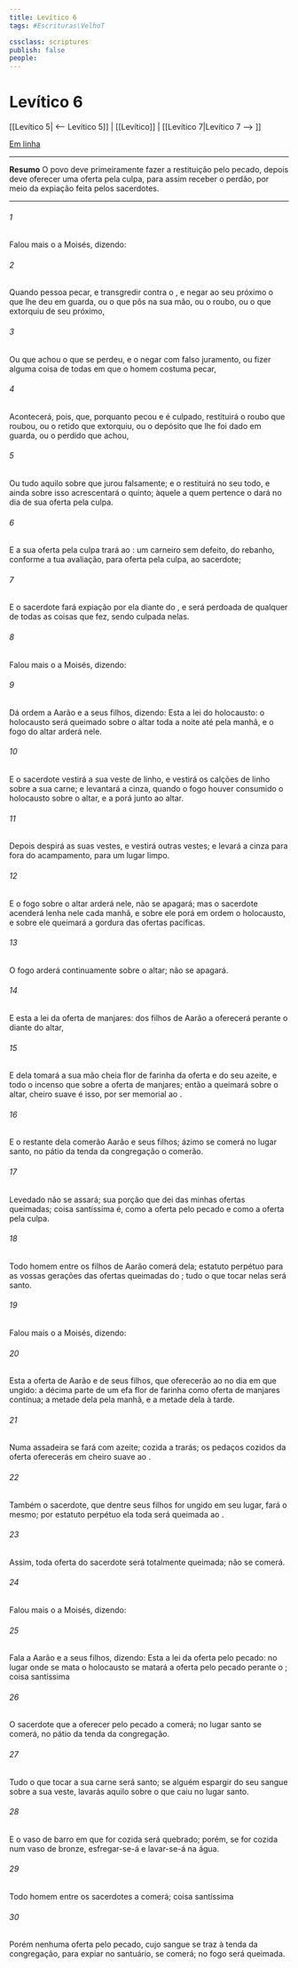 ```yaml
---
title: Levítico 6
tags: #Escrituras\VelhoT

cssclass: scriptures
publish: false
people:
---
```


# Levítico 6
[[Levítico 5| <-- Levítico 5]] | [[Levítico]] | [[Levítico 7|Levítico 7 --> ]]

[Em linha](https://churchofjesuschrist.org/study/scriptures/ot/lev/6?lang=por)

---
__Resumo__
O povo deve primeiramente fazer a restituição pelo pecado, depois deve oferecer uma oferta pela culpa, para assim receber o perdão, por meio da expiação feita pelos sacerdotes.

---
###### 1 
Falou mais o  a Moisés, dizendo:

###### 2 
Quando  pessoa pecar, e transgredir contra o , e negar ao seu próximo o que lhe deu em guarda, ou o que pôs na sua mão, ou o roubo, ou o que extorquiu de seu próximo,

###### 3 
Ou que achou o que se perdeu, e o negar com falso juramento, ou fizer alguma  coisa de todas em que o homem costuma pecar,

###### 4 
Acontecerá, pois, que, porquanto pecou e é culpado, restituirá o roubo que roubou, ou o retido que extorquiu, ou o depósito que lhe foi dado em guarda, ou o perdido que achou,

###### 5 
Ou tudo aquilo sobre que jurou falsamente; e o restituirá no seu todo, e ainda sobre isso acrescentará o quinto; àquele a quem pertence o dará no dia de sua oferta pela culpa.

###### 6 
E a sua oferta pela culpa trará ao : um carneiro sem defeito, do rebanho, conforme a tua avaliação, para oferta pela culpa,  ao sacerdote;

###### 7 
E o sacerdote fará expiação por ela diante do , e será perdoada de qualquer de todas as coisas que fez, sendo culpada nelas.

###### 8 
Falou mais o  a Moisés, dizendo:

###### 9 
Dá ordem a Aarão e a seus filhos, dizendo: Esta  a lei do holocausto: o holocausto será queimado sobre o altar toda a noite até pela manhã, e o fogo do altar arderá nele.

###### 10 
E o sacerdote vestirá a sua veste de linho, e vestirá os calções de linho sobre a sua carne; e levantará a cinza, quando o fogo houver consumido o holocausto sobre o altar, e a porá junto ao altar.

###### 11 
Depois despirá as suas vestes, e vestirá outras vestes; e levará a cinza para fora do acampamento, para um lugar limpo.

###### 12 
E o fogo sobre o altar arderá nele, não se apagará; mas o sacerdote acenderá lenha nele cada manhã, e sobre ele porá em ordem o holocausto, e sobre ele queimará a gordura das ofertas pacíficas.

###### 13 
O fogo arderá continuamente sobre o altar; não se apagará.

###### 14 
E esta  a lei da oferta de manjares:  dos filhos de Aarão a oferecerá perante o  diante do altar,

###### 15 
E dela tomará a sua mão cheia  flor de farinha da oferta e do seu azeite, e todo o incenso que  sobre a oferta de manjares; então a queimará sobre o altar, cheiro suave é isso, por ser memorial ao .

###### 16 
E o restante dela comerão Aarão e seus filhos; ázimo se comerá no lugar santo, no pátio da tenda da congregação o comerão.

###### 17 
Levedado não se assará; sua porção  que  dei das minhas ofertas queimadas; coisa santíssima é, como a oferta pelo pecado e como a oferta pela culpa.

###### 18 
Todo homem entre os filhos de Aarão comerá dela; estatuto perpétuo  para as vossas gerações das ofertas queimadas do ; tudo o que tocar nelas será santo.

###### 19 
Falou mais o  a Moisés, dizendo:

###### 20 
Esta  a oferta de Aarão e de seus filhos, que oferecerão ao  no dia em que  ungido: a décima parte de um efa  flor de farinha como oferta de manjares contínua; a metade dela pela manhã, e a  metade dela à tarde.

###### 21 
Numa assadeira se fará com azeite; cozida a trarás;  os pedaços cozidos da oferta oferecerás em cheiro suave ao .

###### 22 
Também o sacerdote, que dentre seus filhos for ungido em seu lugar, fará o mesmo; por estatuto perpétuo  ela toda será queimada ao .

###### 23 
Assim, toda oferta do sacerdote será totalmente queimada; não se comerá.

###### 24 
Falou mais o  a Moisés, dizendo:

###### 25 
Fala a Aarão e a seus filhos, dizendo: Esta  a lei da oferta pelo pecado: no lugar onde se mata o holocausto se matará a oferta pelo pecado perante o ; coisa santíssima 

###### 26 
O sacerdote que a oferecer pelo pecado a comerá; no lugar santo se comerá, no pátio da tenda da congregação.

###### 27 
Tudo o que tocar a sua carne será santo; se alguém espargir do seu sangue sobre a sua veste, lavarás aquilo sobre o que caiu no lugar santo.

###### 28 
E o vaso de barro em que for cozida será quebrado; porém, se for cozida num vaso de bronze, esfregar-se-á e lavar-se-á na água.

###### 29 
Todo homem entre os sacerdotes a comerá; coisa santíssima 

###### 30 
Porém nenhuma oferta pelo pecado, cujo sangue se traz à tenda da congregação, para expiar no santuário, se comerá; no fogo será queimada.


